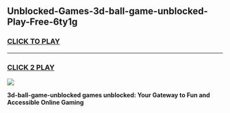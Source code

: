 
## Unblocked-Games-3d-ball-game-unblocked-Play-Free-6ty1g
<h3>
<a href="https://premium76.site?title=3d-ball-game-unblocked&ref=18A1">CLICK TO PLAY</a></h3>
<hr>

<h3>
<a href="https://premium76.site?title=3d-ball-game-unblocked&ref=18A1">CLICK 2 PLAY</a>
  
</h3>

<a href="https://premium76.site?title=3d-ball-game-unblocked&ref=18A1"><img src="https://clearcache.store/games.png"></a>


**3d-ball-game-unblocked games unblocked: Your Gateway to Fun and Accessible Online Gaming**
